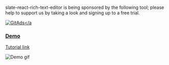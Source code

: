 slate-react-rich-text-editor is being sponsored by the following tool; please help to support us by taking a look and signing up to a free trial.

<a href="https://tracking.gitads.io/?repo=slate-react-rich-text-editor"><img src="https://images.gitads.io/slate-react-rich-text-editor" alt="GitAds"/></a

### Demo

[Tutorial link](https://medium.com/@wesharehoodies/lets-build-a-customizable-rich-text-editor-with-slate-and-react-beefd5d441f2)

![Demo gif](https://i.gyazo.com/c487d86ed19d2099faa60870f88d2002.gif)

